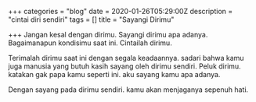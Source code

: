+++
categories = "blog"
date = 2020-01-26T05:29:00Z
description = "cintai diri sendiri"
tags = []
title = "Sayangi Dirimu"

+++
Jangan kesal dengan dirimu. Sayangi dirimu apa adanya. Bagaimanapun kondisimu saat ini. Cintailah dirimu.

Terimalah dirimu saat ini dengan segala keadaannya. sadari bahwa kamu juga manusia yang butuh kasih sayang oleh dirimu sendiri. Peluk dirimu. katakan gak papa kamu seperti ini. aku sayang kamu apa adanya.

Dengan sayang pada dirimu sendiri. kamu akan menjaganya sepenuh hati.
